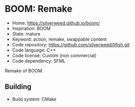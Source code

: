 # BOOM: Remake

- Home: https://silverweed.github.io/boom/
- Inspiration: BOOM
- State: mature
- Keyword: action, remake, swappable content
- Code repository: https://github.com/silverweed/lifish.git
- Code language: C++
- Code license: Custom (non commercial)
- Code dependency: SFML

Remake of BOOM.

## Building

- Build system: CMake
